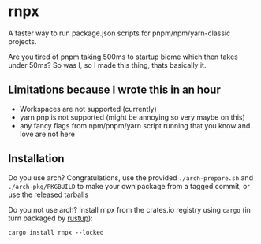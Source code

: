 # rnpx
A faster way to run package.json scripts for pnpm/npm/yarn-classic projects.

Are you tired of pnpm taking 500ms to startup biome which then takes under 50ms? So was I, so I made this thing, thats basically it.

## Limitations because I wrote this in an hour
- Workspaces are not supported (currently)
- yarn pnp is not supported (might be annoying so very maybe on this)
- any fancy flags from npm/pnpm/yarn script running that you know and love are not here


## Installation
Do you use arch? Congratulations, use the provided `./arch-prepare.sh` and `./arch-pkg/PKGBUILD` to make your own package from a tagged commit, or use the released tarballs

Do you not use arch? Install rnpx from the crates.io registry using `cargo` (in turn packaged by [rustup](https://rustup.rs)):
```
cargo install rnpx --locked
```
